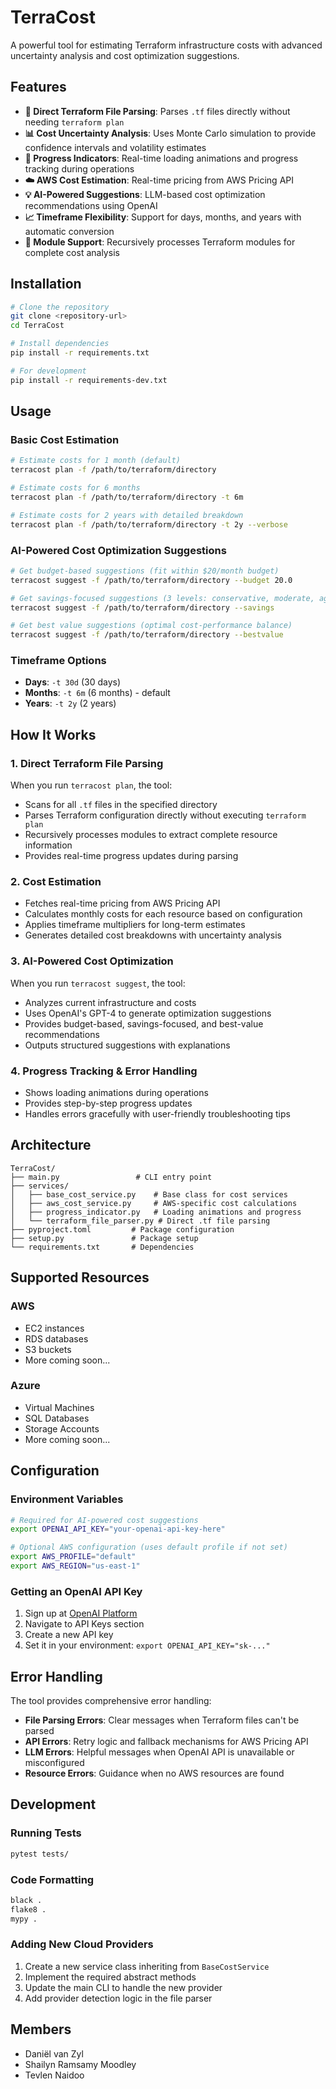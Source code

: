 # TerraCost

A powerful tool for estimating Terraform infrastructure costs with advanced uncertainty analysis and cost optimization suggestions.

## Features

- **🚀 Direct Terraform File Parsing**: Parses `.tf` files directly without needing `terraform plan`
- **📊 Cost Uncertainty Analysis**: Uses Monte Carlo simulation to provide confidence intervals and volatility estimates
- **🔄 Progress Indicators**: Real-time loading animations and progress tracking during operations
- **☁️ AWS Cost Estimation**: Real-time pricing from AWS Pricing API
- **💡 AI-Powered Suggestions**: LLM-based cost optimization recommendations using OpenAI
- **📈 Timeframe Flexibility**: Support for days, months, and years with automatic conversion
- **🔧 Module Support**: Recursively processes Terraform modules for complete cost analysis

## Installation

```bash
# Clone the repository
git clone <repository-url>
cd TerraCost

# Install dependencies
pip install -r requirements.txt

# For development
pip install -r requirements-dev.txt
```

## Usage

### Basic Cost Estimation

```bash
# Estimate costs for 1 month (default)
terracost plan -f /path/to/terraform/directory

# Estimate costs for 6 months
terracost plan -f /path/to/terraform/directory -t 6m

# Estimate costs for 2 years with detailed breakdown
terracost plan -f /path/to/terraform/directory -t 2y --verbose
```

### AI-Powered Cost Optimization Suggestions

```bash
# Get budget-based suggestions (fit within $20/month budget)
terracost suggest -f /path/to/terraform/directory --budget 20.0

# Get savings-focused suggestions (3 levels: conservative, moderate, aggressive)
terracost suggest -f /path/to/terraform/directory --savings

# Get best value suggestions (optimal cost-performance balance)
terracost suggest -f /path/to/terraform/directory --bestvalue
```

### Timeframe Options

- **Days**: `-t 30d` (30 days)
- **Months**: `-t 6m` (6 months) - default
- **Years**: `-t 2y` (2 years)

## How It Works

### 1. Direct Terraform File Parsing
When you run `terracost plan`, the tool:
- Scans for all `.tf` files in the specified directory
- Parses Terraform configuration directly without executing `terraform plan`
- Recursively processes modules to extract complete resource information
- Provides real-time progress updates during parsing

### 2. Cost Estimation
- Fetches real-time pricing from AWS Pricing API
- Calculates monthly costs for each resource based on configuration
- Applies timeframe multipliers for long-term estimates
- Generates detailed cost breakdowns with uncertainty analysis

### 3. AI-Powered Cost Optimization
When you run `terracost suggest`, the tool:
- Analyzes current infrastructure and costs
- Uses OpenAI's GPT-4 to generate optimization suggestions
- Provides budget-based, savings-focused, and best-value recommendations
- Outputs structured suggestions with explanations

### 4. Progress Tracking & Error Handling
- Shows loading animations during operations
- Provides step-by-step progress updates
- Handles errors gracefully with user-friendly troubleshooting tips

## Architecture

```
TerraCost/
├── main.py                 # CLI entry point
├── services/
│   ├── base_cost_service.py    # Base class for cost services
│   ├── aws_cost_service.py     # AWS-specific cost calculations
│   ├── progress_indicator.py   # Loading animations and progress
│   └── terraform_file_parser.py # Direct .tf file parsing
├── pyproject.toml         # Package configuration
├── setup.py               # Package setup
└── requirements.txt       # Dependencies
```

## Supported Resources

### AWS
- EC2 instances
- RDS databases
- S3 buckets
- More coming soon...

### Azure
- Virtual Machines
- SQL Databases
- Storage Accounts
- More coming soon...

## Configuration

### Environment Variables
```bash
# Required for AI-powered cost suggestions
export OPENAI_API_KEY="your-openai-api-key-here"

# Optional AWS configuration (uses default profile if not set)
export AWS_PROFILE="default"
export AWS_REGION="us-east-1"
```

### Getting an OpenAI API Key
1. Sign up at [OpenAI Platform](https://platform.openai.com/)
2. Navigate to API Keys section
3. Create a new API key
4. Set it in your environment: `export OPENAI_API_KEY="sk-..."`

## Error Handling

The tool provides comprehensive error handling:
- **File Parsing Errors**: Clear messages when Terraform files can't be parsed
- **API Errors**: Retry logic and fallback mechanisms for AWS Pricing API
- **LLM Errors**: Helpful messages when OpenAI API is unavailable or misconfigured
- **Resource Errors**: Guidance when no AWS resources are found

## Development

### Running Tests
```bash
pytest tests/
```

### Code Formatting
```bash
black .
flake8 .
mypy .
```

### Adding New Cloud Providers
1. Create a new service class inheriting from `BaseCostService`
2. Implement the required abstract methods
3. Update the main CLI to handle the new provider
4. Add provider detection logic in the file parser

## Members

- Daniël van Zyl
- Shailyn Ramsamy Moodley  
- Tevlen Naidoo